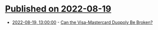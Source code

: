 # [Published on 2022-08-19](index.md)

* [2022-08-19, 13:00:00](https://news.slashdot.org/story/22/08/18/2133224/can-the-visa-mastercard-duopoly-be-broken?utm_source=rss1.0mainlinkanon&utm_medium=feed) - [Can the Visa-Mastercard Duopoly Be Broken?](https://news.slashdot.org/story/22/08/18/2133224/can-the-visa-mastercard-duopoly-be-broken?utm_source=rss1.0mainlinkanon&utm_medium=feed)
